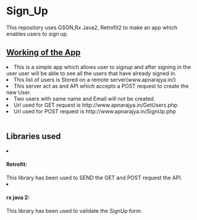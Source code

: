 # Sign_Up
This repository uses GSON,Rx Java2, Retrofit2 to make an app which enables users to sign up.


<h2> <u>Working of the App</u></h3>
<li> This is a simple app which allows user to signup and after signing in the user user will be able to see all the users that have already signed in.<br>
<li>This list of users is Stored on a remote server(www.apnarajya.in/)<br>
<li> This server act as and API which accepts a POST request to create the new User. </br>
<li> Two users with same name and Email will not be created. <br>
<li> Url used for GET request is http://www.apnarajya.in/GetUsers.php <br>
<li> Url used for POST request is http://www.apnarajya.in/SignUp.php <br><br>

<h2> Libraries used</h2>
<li><h4> Retrofit: </h4> This library has been used to SEND the GET and POST request the API.<br>
<li><h4> rx java 2: </h4> This library has been used to validate the SignUp form. <br>

